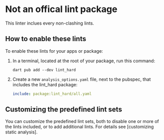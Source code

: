 # Not an offical lint package

This linter inclues every non-clashing lints.

## How to enable these lints

To enable these lints for your apps or package:

1.  In a terminal, located at the root of your package, run this command:

    ```terminal
    dart pub add --dev lint_hard
    ```

2.  Create a new `analysis_options.yaml` file, next to the pubspec, that
    includes the lint_hard package:

    ```yaml
    include: package:lint_hard/all.yaml
    ```

## Customizing the predefined lint sets

You can customize the predefined lint sets, both to disable one or more of the
lints included, or to add additional lints. For details see [customizing static
analysis].

